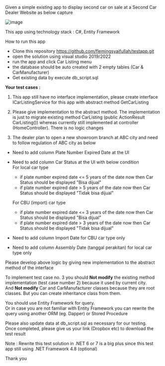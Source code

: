 Given a simple existing app to display second car on sale at a Second Car Dealer Website as below capture

![image](https://user-images.githubusercontent.com/44523673/216550250-27a4e44c-70be-4cfc-ae72-b34f823aa295.png)

This app using technology stack : C#, Entity Framework

How to run this app
- Clone this repository https://github.com/flemingsyaifullah/testapp.git
- open the solution using visual studio 2019/2022
- run the app and click Car Listing menu
- the database should be auto created with 2 empty tables (Car & CarManufacturer)
- Get existing data by execute db_script.sql

<b>Your test cases :</b>

1. This app still have no interface implementation, please create interface ICarListingService for this app with abstract method GetCarListing

2. Please give implementation to the abstract method. 
The implementation is just to migrate existing method CarListing (public ActionResult CarListing()) 
whereas currently still implemented at controller (HomeController). There is no logic changes

3. The dealer plan to open a new showroom branch at ABC city and need to follow regulation of ABC city as below</br>
- Need to add column Plate Number Expired Date at the UI
- Need to add column Car Status at the UI with below condition</br>
  For local car type
  - if plate number expired date <= 5 years of the date now then Car Status should be displayed "Bisa dijual"
  - if plate number expired date > 5 years of the date now then Car Status should be displayed "Tidak bisa dijual" </br>
  
  For CBU (import) car type
  - if plate number expired date <= 3 years of the date now then Car Status should be displayed "Bisa dijual"
  - if plate number expired date > 3 years of the date now then Car Status should be displayed "Tidak bisa dijual"
- Need to add column Import Date for CBU car type only
- Need to add column Assembly Date (tanggal perakitan) for local car type only

Please develop above logic by giving new implementation to the abstract method of the interface
  
To implement test case no. 3 you should <b>Not modify</b> the existing method implementation (test case number 2) because it used by current city.</br> 
And <b>Not modify</b> Car and CarManufacturer classes because they are root classes. But you can create inheritance class from them.</br>

You should use Entity Framework for query.<br/>
Or in case you are not familiar with Entity Framework you can rewrite the query using another ORM (eg. Dapper) or Stored Procedure

Please also update data at db_script.sql as necessary for our testing.<br/>
Once completed, please give us your link (Dropbox etc) to download the test result

Note : Rewrite this test solution in .NET 6 or 7 is a big plus since this test app still using .NET Framework 4.8 (optional) 

Thank you
